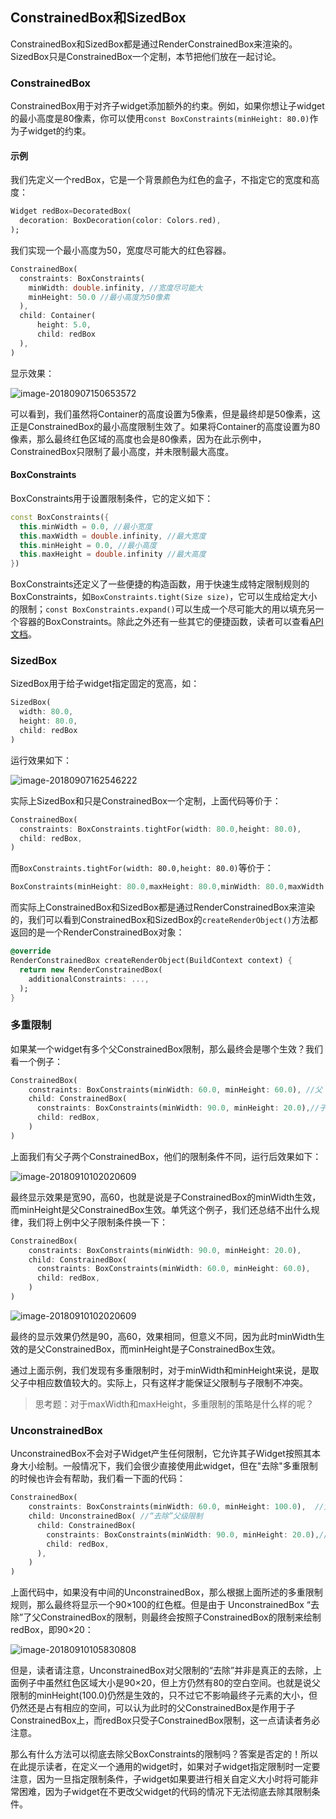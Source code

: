 ## ConstrainedBox和SizedBox

ConstrainedBox和SizedBox都是通过RenderConstrainedBox来渲染的。SizedBox只是ConstrainedBox一个定制，本节把他们放在一起讨论。

### ConstrainedBox

ConstrainedBox用于对齐子widget添加额外的约束。例如，如果你想让子widget的最小高度是80像素，你可以使用`const BoxConstraints(minHeight: 80.0)`作为子widget的约束。

#### 示例

我们先定义一个redBox，它是一个背景颜色为红色的盒子，不指定它的宽度和高度：

```dart
Widget redBox=DecoratedBox(
  decoration: BoxDecoration(color: Colors.red),
);
```

我们实现一个最小高度为50，宽度尽可能大的红色容器。

```dart
ConstrainedBox(
  constraints: BoxConstraints(
    minWidth: double.infinity, //宽度尽可能大
    minHeight: 50.0 //最小高度为50像素
  ),
  child: Container(
      height: 5.0, 
      child: redBox 
  ),
)
```

显示效果：

![image-20180907150653572](https://cdn.jsdelivr.net/gh/flutterchina/flutter-in-action@1.0/docs/imgs/image-20180907150653572.png)

可以看到，我们虽然将Container的高度设置为5像素，但是最终却是50像素，这正是ConstrainedBox的最小高度限制生效了。如果将Container的高度设置为80像素，那么最终红色区域的高度也会是80像素，因为在此示例中，ConstrainedBox只限制了最小高度，并未限制最大高度。

#### BoxConstraints

BoxConstraints用于设置限制条件，它的定义如下：

```dart
const BoxConstraints({
  this.minWidth = 0.0, //最小宽度
  this.maxWidth = double.infinity, //最大宽度
  this.minHeight = 0.0, //最小高度
  this.maxHeight = double.infinity //最大高度
})
```

BoxConstraints还定义了一些便捷的构造函数，用于快速生成特定限制规则的BoxConstraints，如`BoxConstraints.tight(Size size)`，它可以生成给定大小的限制；`const BoxConstraints.expand()`可以生成一个尽可能大的用以填充另一个容器的BoxConstraints。除此之外还有一些其它的便捷函数，读者可以查看[API文档](https://docs.flutter.io/flutter/rendering/BoxConstraints-class.html)。

### SizedBox

SizedBox用于给子widget指定固定的宽高，如：

```dart
SizedBox(
  width: 80.0,
  height: 80.0,
  child: redBox
)
```
运行效果如下：

![image-20180907162546222](https://cdn.jsdelivr.net/gh/flutterchina/flutter-in-action@1.0/docs/imgs/image-20180907162546222.png)

实际上SizedBox和只是ConstrainedBox一个定制，上面代码等价于：

```dart
ConstrainedBox(
  constraints: BoxConstraints.tightFor(width: 80.0,height: 80.0),
  child: redBox, 
)
```

而`BoxConstraints.tightFor(width: 80.0,height: 80.0)`等价于：

```dart
BoxConstraints(minHeight: 80.0,maxHeight: 80.0,minWidth: 80.0,maxWidth: 80.0)
```

而实际上ConstrainedBox和SizedBox都是通过RenderConstrainedBox来渲染的，我们可以看到ConstrainedBox和SizedBox的`createRenderObject()`方法都返回的是一个RenderConstrainedBox对象：

```dart
@override
RenderConstrainedBox createRenderObject(BuildContext context) {
  return new RenderConstrainedBox(
    additionalConstraints: ...,
  );
}
```



### 多重限制

如果某一个widget有多个父ConstrainedBox限制，那么最终会是哪个生效？我们看一个例子：

```dart
ConstrainedBox(
    constraints: BoxConstraints(minWidth: 60.0, minHeight: 60.0), //父
    child: ConstrainedBox(
      constraints: BoxConstraints(minWidth: 90.0, minHeight: 20.0),//子
      child: redBox,
    )
)
```

上面我们有父子两个ConstrainedBox，他们的限制条件不同，运行后效果如下：

![image-20180910102020609](https://cdn.jsdelivr.net/gh/flutterchina/flutter-in-action@1.0/docs/imgs/image-20180910102020609.png)

最终显示效果是宽90，高60，也就是说是子ConstrainedBox的minWidth生效，而minHeight是父ConstrainedBox生效。单凭这个例子，我们还总结不出什么规律，我们将上例中父子限制条件换一下：

```dart
ConstrainedBox(
    constraints: BoxConstraints(minWidth: 90.0, minHeight: 20.0),
    child: ConstrainedBox(
      constraints: BoxConstraints(minWidth: 60.0, minHeight: 60.0),
      child: redBox,
    )
)
```

![image-20180910102020609](https://cdn.jsdelivr.net/gh/flutterchina/flutter-in-action@1.0/docs/imgs/image-20180910102020609.png)

最终的显示效果仍然是90，高60，效果相同，但意义不同，因为此时minWidth生效的是父ConstrainedBox，而minHeight是子ConstrainedBox生效。

通过上面示例，我们发现有多重限制时，对于minWidth和minHeight来说，是取父子中相应数值较大的。实际上，只有这样才能保证父限制与子限制不冲突。

> 思考题：对于maxWidth和maxHeight，多重限制的策略是什么样的呢？



### UnconstrainedBox

UnconstrainedBox不会对子Widget产生任何限制，它允许其子Widget按照其本身大小绘制。一般情况下，我们会很少直接使用此widget，但在"去除"多重限制的时候也许会有帮助，我们看一下面的代码：

```dart
ConstrainedBox(
    constraints: BoxConstraints(minWidth: 60.0, minHeight: 100.0),  //父
    child: UnconstrainedBox( //“去除”父级限制
      child: ConstrainedBox(
        constraints: BoxConstraints(minWidth: 90.0, minHeight: 20.0),//子
        child: redBox,
      ),
    )
)
```

上面代码中，如果没有中间的UnconstrainedBox，那么根据上面所述的多重限制规则，那么最终将显示一个90×100的红色框。但是由于 UnconstrainedBox “去除”了父ConstrainedBox的限制，则最终会按照子ConstrainedBox的限制来绘制redBox，即90×20：

![image-20180910105830808](https://cdn.jsdelivr.net/gh/flutterchina/flutter-in-action@1.0/docs/imgs/image-20180910105830808.png)

但是，读者请注意，UnconstrainedBox对父限制的“去除”并非是真正的去除，上面例子中虽然红色区域大小是90×20，但上方仍然有80的空白空间。也就是说父限制的minHeight(100.0)仍然是生效的，只不过它不影响最终子元素的大小，但仍然还是占有相应的空间，可以认为此时的父ConstrainedBox是作用于子ConstrainedBox上，而redBox只受子ConstrainedBox限制，这一点请读者务必注意。

那么有什么方法可以彻底去除父BoxConstraints的限制吗？答案是否定的！所以在此提示读者，在定义一个通用的widget时，如果对子widget指定限制时一定要注意，因为一旦指定限制条件，子widget如果要进行相关自定义大小时将可能非常困难，因为子widget在不更改父widget的代码的情况下无法彻底去除其限制条件。


